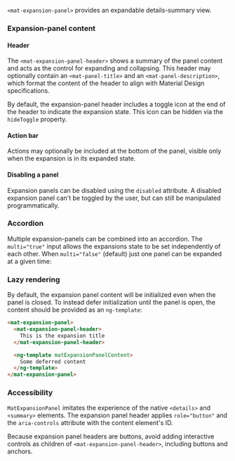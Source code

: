 `<mat-expansion-panel>` provides an expandable details-summary view.

<!-- example(expansion-overview) -->

### Expansion-panel content

#### Header

The `<mat-expansion-panel-header>` shows a summary of the panel content and acts
as the control for expanding and collapsing. This header may optionally contain an
`<mat-panel-title>` and an `<mat-panel-description>`, which format the content of the
header to align with Material Design specifications.

<!-- example({"example": "expansion-overview",
              "file": "expansion-overview-example.html", 
              "region": "basic-panel"}) -->
              
By default, the expansion-panel header includes a toggle icon at the end of the
header to indicate the expansion state. This icon can be hidden via the
`hideToggle` property.

<!-- example({"example": "expansion-overview",
              "file": "expansion-overview-example.html", 
              "region": "hide-toggle"}) -->         

#### Action bar

Actions may optionally be included at the bottom of the panel, visible only when the expansion
is in its expanded state.

<!-- example({"example": "expansion-steps",
              "file": "expansion-steps-example.html", 
              "region": "action-bar"}) -->
#### Disabling a panel

Expansion panels can be disabled using the `disabled` attribute. A disabled expansion panel can't
be toggled by the user, but can still be manipulated programmatically.

<!-- example({"example": "expansion-expand-collapse-all",
              "file": "expansion-expand-collapse-all-example.html", 
              "region": "disabled"}) -->

### Accordion

Multiple expansion-panels can be combined into an accordion. The `multi="true"` input allows the
expansions state to be set independently of each other. When `multi="false"` (default) just one
panel can be expanded at a given time:

<!-- example({"example": "expansion-expand-collapse-all",
              "file": "expansion-expand-collapse-all-example.html", 
              "region": "multi"}) -->

### Lazy rendering
By default, the expansion panel content will be initialized even when the panel is closed.
To instead defer initialization until the panel is open, the content should be provided as
an `ng-template`:
```html
<mat-expansion-panel>
  <mat-expansion-panel-header>
    This is the expansion title
  </mat-expansion-panel-header>

  <ng-template matExpansionPanelContent>
    Some deferred content
  </ng-template>
</mat-expansion-panel>
```

### Accessibility

`MatExpansionPanel` imitates the experience of the native `<details>` and `<summary>` elements.
The expansion panel header applies `role="button"` and the `aria-controls` attribute with the
content element's ID.

Because expansion panel headers are buttons, avoid adding interactive controls as children
of `<mat-expansion-panel-header>`, including buttons and anchors.
